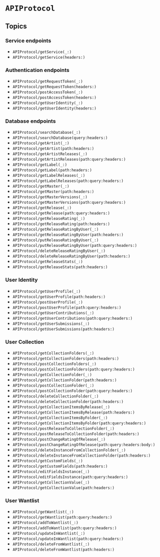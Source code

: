 # ``APIProtocol``

## Topics

### Service endpoints

- ``APIProtocol/getService(_:)``
- ``APIProtocol/getService(headers:)``

### Authentication endpoints

- ``APIProtocol/getRequestToken(_:)``
- ``APIProtocol/getRequestToken(headers:)``
- ``APIProtocol/postAccessToken(_:)``
- ``APIProtocol/postAccessToken(headers:)``
- ``APIProtocol/getUserIdentity(_:)``
- ``APIProtocol/getUserIdentity(headers:)``

### Database endpoints

- ``APIProtocol/searchDatabase(_:)``
- ``APIProtocol/searchDatabase(query:headers:)``
- ``APIProtocol/getArtist(_:)``
- ``APIProtocol/getArtist(path:headers:)``
- ``APIProtocol/getArtistReleases(_:)``
- ``APIProtocol/getArtistReleases(path:query:headers:)``
- ``APIProtocol/getLabel(_:)``
- ``APIProtocol/getLabel(path:headers:)``
- ``APIProtocol/getLabelReleases(_:)``
- ``APIProtocol/getLabelReleases(path:query:headers:)``
- ``APIProtocol/getMaster(_:)``
- ``APIProtocol/getMaster(path:headers:)``
- ``APIProtocol/getMasterVersions(_:)``
- ``APIProtocol/getMasterVersions(path:query:headers:)``
- ``APIProtocol/getRelease(_:)``
- ``APIProtocol/getRelease(path:query:headers:)``
- ``APIProtocol/getReleaseRating(_:)``
- ``APIProtocol/getReleaseRating(path:headers:)``
- ``APIProtocol/getReleaseRatingByUser(_:)``
- ``APIProtocol/getReleaseRatingByUser(path:headers:)``
- ``APIProtocol/putReleaseRatingByUser(_:)``
- ``APIProtocol/putReleaseRatingByUser(path:query:headers:)``
- ``APIProtocol/deleteReleaseRatingByUser(_:)``
- ``APIProtocol/deleteReleaseRatingByUser(path:headers:)``
- ``APIProtocol/getReleaseStats(_:)``
- ``APIProtocol/getReleaseStats(path:headers:)``

### User Identity

- ``APIProtocol/getUserProfile(_:)``
- ``APIProtocol/getUserProfile(path:headers:)``
- ``APIProtocol/postUserProfile(_:)``
- ``APIProtocol/postUserProfile(path:query:headers:)``
- ``APIProtocol/getUserContributions(_:)``
- ``APIProtocol/getUserContributions(path:query:headers:)``
- ``APIProtocol/getUserSubmissions(_:)``
- ``APIProtocol/getUserSubmissions(path:headers:)``

### User Collection

- ``APIProtocol/getCollectionFolders(_:)``
- ``APIProtocol/getCollectionFolders(path:headers:)``
- ``APIProtocol/postCollectionFolders(_:)``
- ``APIProtocol/postCollectionFolders(path:query:headers:)``
- ``APIProtocol/getCollectionFolder(_:)``
- ``APIProtocol/getCollectionFolder(path:headers:)``
- ``APIProtocol/postCollectionFolder(_:)``
- ``APIProtocol/postCollectionFolder(path:query:headers:)``
- ``APIProtocol/deleteCollectionFolder(_:)``
- ``APIProtocol/deleteCollectionFolder(path:headers:)``
- ``APIProtocol/getCollectionItemsByRelease(_:)``
- ``APIProtocol/getCollectionItemsByRelease(path:headers:)``
- ``APIProtocol/getCollectionItemsByFolder(_:)``
- ``APIProtocol/getCollectionItemsByFolder(path:query:headers:)``
- ``APIProtocol/postReleaseToCollectionFolder(_:)``
- ``APIProtocol/postReleaseToCollectionFolder(path:headers:)``
- ``APIProtocol/postChangeRatingOfRelease(_:)``
- ``APIProtocol/postChangeRatingOfRelease(path:query:headers:body:)``
- ``APIProtocol/deleteInstanceFromCollectionFolder(_:)``
- ``APIProtocol/deleteInstanceFromCollectionFolder(path:headers:)``
- ``APIProtocol/getCustomFields(_:)``
- ``APIProtocol/getCustomFields(path:headers:)``
- ``APIProtocol/editFieldsInstance(_:)``
- ``APIProtocol/editFieldsInstance(path:query:headers:)``
- ``APIProtocol/getCollectionValue(_:)``
- ``APIProtocol/getCollectionValue(path:headers:)``

### User Wantlist

- ``APIProtocol/getWantlist(_:)``
- ``APIProtocol/getWantlist(path:query:headers:)``
- ``APIProtocol/addToWantlist(_:)``
- ``APIProtocol/addToWantlist(path:query:headers:)``
- ``APIProtocol/updateInWantlist(_:)``
- ``APIProtocol/updateInWantlist(path:query:headers:)``
- ``APIProtocol/deleteFromWantlist(_:)``
- ``APIProtocol/deleteFromWantlist(path:headers:)``
